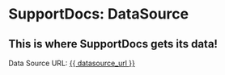 # SupportDocs: DataSource
## This is where SupportDocs gets its data!

Data Source URL: <a id="datasource_url" href="{{ datasource_url }}">{{ datasource_url }}</a>